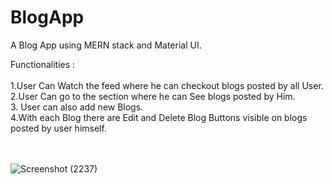 # BlogApp
A Blog App using MERN stack and Material UI. <br/>

Functionalities : <br/><br/>
1.User Can Watch the feed where he can checkout blogs posted by all User. <br/>
2.User Can go to the section where he can See blogs posted by Him. <br/>
3. User can also add new Blogs. <br/>
4.With each Blog there are Edit and Delete Blog Buttons visible on blogs posted by user himself. <br/>

<br/><br/>
![Screenshot (2237)](https://user-images.githubusercontent.com/72333258/189807784-8be14332-3365-4395-a2f2-be6f2425f99f.png)
